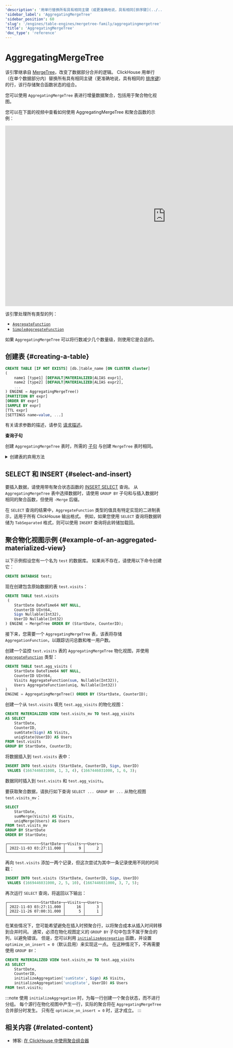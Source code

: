 ```yaml
---
'description': '用单行替换所有具有相同主键（或更准确地说，具有相同[排序键](../../../engines/table-engines/mergetree-family/mergetree.md)）的行（在单个数据分区中），该行存储聚合函数状态的组合。'
'sidebar_label': 'AggregatingMergeTree'
'sidebar_position': 60
'slug': '/engines/table-engines/mergetree-family/aggregatingmergetree'
'title': 'AggregatingMergeTree'
'doc_type': 'reference'
---
```



# AggregatingMergeTree

该引擎继承自 [MergeTree](/engines/table-engines/mergetree-family/versionedcollapsingmergetree)，改变了数据部分合并的逻辑。 ClickHouse 用单行（在单个数据部分内）替换所有具有相同主键（更准确地说，具有相同的 [排序键](../../../engines/table-engines/mergetree-family/mergetree.md)）的行，该行存储聚合函数状态的组合。

您可以使用 `AggregatingMergeTree` 表进行增量数据聚合，包括用于聚合物化视图。

您可以在下面的视频中查看如何使用 AggregatingMergeTree 和聚合函数的示例：
<div class='vimeo-container'>
<iframe width="1030" height="579" src="https://www.youtube.com/embed/pryhI4F_zqQ" title="Aggregation States in ClickHouse" frameborder="0" allow="accelerometer; autoplay; clipboard-write; encrypted-media; gyroscope; picture-in-picture; web-share" referrerpolicy="strict-origin-when-cross-origin" allowfullscreen></iframe>
</div>

该引擎处理所有类型的列：

- [`AggregateFunction`](../../../sql-reference/data-types/aggregatefunction.md)
- [`SimpleAggregateFunction`](../../../sql-reference/data-types/simpleaggregatefunction.md)

如果 `AggregatingMergeTree` 可以将行数减少几个数量级，则使用它是合适的。

## 创建表 {#creating-a-table}

```sql
CREATE TABLE [IF NOT EXISTS] [db.]table_name [ON CLUSTER cluster]
(
    name1 [type1] [DEFAULT|MATERIALIZED|ALIAS expr1],
    name2 [type2] [DEFAULT|MATERIALIZED|ALIAS expr2],
    ...
) ENGINE = AggregatingMergeTree()
[PARTITION BY expr]
[ORDER BY expr]
[SAMPLE BY expr]
[TTL expr]
[SETTINGS name=value, ...]
```

有关请求参数的描述，请参见 [请求描述](../../../sql-reference/statements/create/table.md)。

**查询子句**

创建 `AggregatingMergeTree` 表时，所需的 [子句](../../../engines/table-engines/mergetree-family/mergetree.md) 与创建 `MergeTree` 表时相同。

<details markdown="1">

<summary>创建表的弃用方法</summary>

:::note
在新项目中请勿使用此方法，并且如果可能，请将旧项目切换到上述描述的方法。
:::

```sql
CREATE TABLE [IF NOT EXISTS] [db.]table_name [ON CLUSTER cluster]
(
    name1 [type1] [DEFAULT|MATERIALIZED|ALIAS expr1],
    name2 [type2] [DEFAULT|MATERIALIZED|ALIAS expr2],
    ...
) ENGINE [=] AggregatingMergeTree(date-column [, sampling_expression], (primary, key), index_granularity)
```

所有参数的含义与 `MergeTree` 中相同。
</details>

## SELECT 和 INSERT {#select-and-insert}

要插入数据，请使用带有聚合状态函数的 [INSERT SELECT](../../../sql-reference/statements/insert-into.md) 查询。
从 `AggregatingMergeTree` 表中选择数据时，请使用 `GROUP BY` 子句和与插入数据时相同的聚合函数，但使用 `-Merge` 后缀。

在 `SELECT` 查询的结果中，`AggregateFunction` 类型的值具有特定实现的二进制表示，适用于所有 ClickHouse 输出格式。 例如，如果您使用 `SELECT` 查询将数据转储为 `TabSeparated` 格式，则可以使用 `INSERT` 查询将此转储加载回。

## 聚合物化视图示例 {#example-of-an-aggregated-materialized-view}

以下示例假设您有一个名为 `test` 的数据库。 如果尚不存在，请使用以下命令创建它：

```sql
CREATE DATABASE test;
```

现在创建包含原始数据的表 `test.visits`：

```sql
CREATE TABLE test.visits
 (
    StartDate DateTime64 NOT NULL,
    CounterID UInt64,
    Sign Nullable(Int32),
    UserID Nullable(Int32)
) ENGINE = MergeTree ORDER BY (StartDate, CounterID);
```

接下来，您需要一个 `AggregatingMergeTree` 表，该表将存储 `AggregationFunction`，以跟踪访问总数和唯一用户数。

创建一个监控 `test.visits` 表的 `AggregatingMergeTree` 物化视图，并使用 [`AggregateFunction`](/sql-reference/data-types/aggregatefunction) 类型：

```sql
CREATE TABLE test.agg_visits (
    StartDate DateTime64 NOT NULL,
    CounterID UInt64,
    Visits AggregateFunction(sum, Nullable(Int32)),
    Users AggregateFunction(uniq, Nullable(Int32))
)
ENGINE = AggregatingMergeTree() ORDER BY (StartDate, CounterID);
```

创建一个从 `test.visits` 填充 `test.agg_visits` 的物化视图：

```sql
CREATE MATERIALIZED VIEW test.visits_mv TO test.agg_visits
AS SELECT
    StartDate,
    CounterID,
    sumState(Sign) AS Visits,
    uniqState(UserID) AS Users
FROM test.visits
GROUP BY StartDate, CounterID;
```

将数据插入到 `test.visits` 表中：

```sql
INSERT INTO test.visits (StartDate, CounterID, Sign, UserID)
 VALUES (1667446031000, 1, 3, 4), (1667446031000, 1, 6, 3);
```

数据同时插入到 `test.visits` 和 `test.agg_visits`。

要获取聚合数据，请执行如下查询 `SELECT ... GROUP BY ...` 从物化视图 `test.visits_mv`：

```sql
SELECT
    StartDate,
    sumMerge(Visits) AS Visits,
    uniqMerge(Users) AS Users
FROM test.visits_mv
GROUP BY StartDate
ORDER BY StartDate;
```

```text
┌───────────────StartDate─┬─Visits─┬─Users─┐
│ 2022-11-03 03:27:11.000 │      9 │     2 │
└─────────────────────────┴────────┴───────┘
```

再向 `test.visits` 添加一两个记录，但这次尝试为其中一条记录使用不同的时间戳：

```sql
INSERT INTO test.visits (StartDate, CounterID, Sign, UserID)
 VALUES (1669446031000, 2, 5, 10), (1667446031000, 3, 7, 5);
```

再次运行 `SELECT` 查询，将返回以下输出：

```text
┌───────────────StartDate─┬─Visits─┬─Users─┐
│ 2022-11-03 03:27:11.000 │     16 │     3 │
│ 2022-11-26 07:00:31.000 │      5 │     1 │
└─────────────────────────┴────────┴───────┘
```

在某些情况下，您可能希望避免在插入时预聚合行，以将聚合成本从插入时间转移到合并时间。 通常，必须在物化视图定义的 `GROUP BY` 子句中包含不属于聚合的列，以避免错误。 但是，您可以利用 [`initializeAggregation`](/sql-reference/functions/other-functions#initializeaggregation) 函数，并设置 `optimize_on_insert = 0`（默认启用）来实现这一点。 在这种情况下，不再需要使用 `GROUP BY`：

```sql
CREATE MATERIALIZED VIEW test.visits_mv TO test.agg_visits
AS SELECT
    StartDate,
    CounterID,
    initializeAggregation('sumState', Sign) AS Visits,
    initializeAggregation('uniqState', UserID) AS Users
FROM test.visits;
```

:::note
使用 `initializeAggregation` 时，为每一行创建一个聚合状态，而不进行分组。 每个源行在物化视图中产生一行，实际的聚合将在 `AggregatingMergeTree` 合并部分时发生。 只有在 `optimize_on_insert = 0` 时，这才成立。
:::

## 相关内容 {#related-content}

- 博客: [在 ClickHouse 中使用聚合组合器](https://clickhouse.com/blog/aggregate-functions-combinators-in-clickhouse-for-arrays-maps-and-states)
